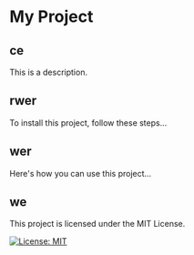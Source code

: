 
  # My Project
  
  ## ce
  
  This is a description.
  
  ## rwer
  
  To install this project, follow these steps...
  
  ## wer
  
  Here's how you can use this project...
  
  ## we
  
  This project is licensed under the MIT License.
  
  [![License: MIT](https://img.shields.io/badge/License-MIT-yellow.svg)](https://opensource.org/licenses/MIT)


  
  